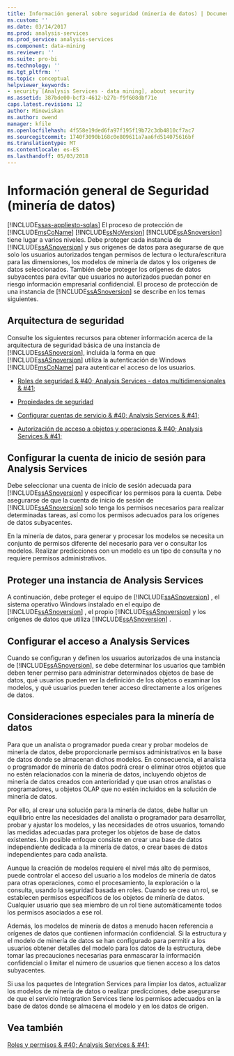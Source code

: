 ```yaml
---
title: Información general sobre seguridad (minería de datos) | Documentos de Microsoft
ms.custom: ''
ms.date: 03/14/2017
ms.prod: analysis-services
ms.prod_service: analysis-services
ms.component: data-mining
ms.reviewer: ''
ms.suite: pro-bi
ms.technology: ''
ms.tgt_pltfrm: ''
ms.topic: conceptual
helpviewer_keywords:
- security [Analysis Services - data mining], about security
ms.assetid: 387bde00-bcf3-4612-b27b-f9f608dbf71e
caps.latest.revision: 12
author: Minewiskan
ms.author: owend
manager: kfile
ms.openlocfilehash: 4f558e19ded6fa97f195f19b72c3db4810cf7ac7
ms.sourcegitcommit: 1740f3090b168c0e809611a7aa6fd514075616bf
ms.translationtype: MT
ms.contentlocale: es-ES
ms.lasthandoff: 05/03/2018
---
```

# <a name="security-overview-data-mining"></a>Información general de Seguridad (minería de datos)
[!INCLUDE[ssas-appliesto-sqlas](../../includes/ssas-appliesto-sqlas.md)]
  El proceso de protección de [!INCLUDE[msCoName](../../includes/msconame-md.md)] [!INCLUDE[ssNoVersion](../../includes/ssnoversion-md.md)] [!INCLUDE[ssASnoversion](../../includes/ssasnoversion-md.md)] tiene lugar a varios niveles. Debe proteger cada instancia de [!INCLUDE[ssASnoversion](../../includes/ssasnoversion-md.md)] y sus orígenes de datos para asegurarse de que solo los usuarios autorizados tengan permisos de lectura o lectura/escritura para las dimensiones, los modelos de minería de datos y los orígenes de datos seleccionados. También debe proteger los orígenes de datos subyacentes para evitar que usuarios no autorizados puedan poner en riesgo información empresarial confidencial. El proceso de protección de una instancia de [!INCLUDE[ssASnoversion](../../includes/ssasnoversion-md.md)] se describe en los temas siguientes.  
  
##  <a name="bkmk_Architecture"></a> Arquitectura de seguridad  
 Consulte los siguientes recursos para obtener información acerca de la arquitectura de seguridad básica de una instancia de [!INCLUDE[ssASnoversion](../../includes/ssasnoversion-md.md)], incluida la forma en que [!INCLUDE[ssASnoversion](../../includes/ssasnoversion-md.md)] utiliza la autenticación de Windows [!INCLUDE[msCoName](../../includes/msconame-md.md)] para autenticar el acceso de los usuarios.  
  
-   [Roles de seguridad & #40; Analysis Services - datos multidimensionales & #41;](../../analysis-services/multidimensional-models/olap-logical/security-roles-analysis-services-multidimensional-data.md)  
  
-   [Propiedades de seguridad](../../analysis-services/server-properties/security-properties.md)  
  
-   [Configurar cuentas de servicio & #40; Analysis Services & #41;](../../analysis-services/instances/configure-service-accounts-analysis-services.md)  
  
-   [Autorización de acceso a objetos y operaciones & #40; Analysis Services & #41;](../../analysis-services/multidimensional-models/authorizing-access-to-objects-and-operations-analysis-services.md)  
  
##  <a name="bkmk_Logon"></a> Configurar la cuenta de inicio de sesión para Analysis Services  
 Debe seleccionar una cuenta de inicio de sesión adecuada para [!INCLUDE[ssASnoversion](../../includes/ssasnoversion-md.md)] y especificar los permisos para la cuenta. Debe asegurarse de que la cuenta de inicio de sesión de [!INCLUDE[ssASnoversion](../../includes/ssasnoversion-md.md)] solo tenga los permisos necesarios para realizar determinadas tareas, así como los permisos adecuados para los orígenes de datos subyacentes.  
  
 En la minería de datos, para generar y procesar los modelos se necesita un conjunto de permisos diferente del necesario para ver o consultar los modelos. Realizar predicciones con un modelo es un tipo de consulta y no requiere permisos administrativos.  
  
##  <a name="bkmk_Instance"></a> Proteger una instancia de Analysis Services  
 A continuación, debe proteger el equipo de [!INCLUDE[ssASnoversion](../../includes/ssasnoversion-md.md)] , el sistema operativo Windows instalado en el equipo de [!INCLUDE[ssASnoversion](../../includes/ssasnoversion-md.md)] , el propio [!INCLUDE[ssASnoversion](../../includes/ssasnoversion-md.md)] y los orígenes de datos que utiliza [!INCLUDE[ssASnoversion](../../includes/ssasnoversion-md.md)] .  
  
##  <a name="bkmk_Access"></a> Configurar el acceso a Analysis Services  
 Cuando se configuran y definen los usuarios autorizados de una instancia de [!INCLUDE[ssASnoversion](../../includes/ssasnoversion-md.md)], se debe determinar los usuarios que también deben tener permiso para administrar determinados objetos de base de datos, qué usuarios pueden ver la definición de los objetos o examinar los modelos, y qué usuarios pueden tener acceso directamente a los orígenes de datos.  
  
##  <a name="bkmk_DMspecial"></a> Consideraciones especiales para la minería de datos  
 Para que un analista o programador pueda crear y probar modelos de minería de datos, debe proporcionarle permisos administrativos en la base de datos donde se almacenan dichos modelos. En consecuencia, el analista o programador de minería de datos podrá crear o eliminar otros objetos que no estén relacionados con la minería de datos, incluyendo objetos de minería de datos creados con anterioridad y que usan otros analistas o programadores, u objetos OLAP que no estén incluidos en la solución de minería de datos.  
  
 Por ello, al crear una solución para la minería de datos, debe hallar un equilibrio entre las necesidades del analista o programador para desarrollar, probar y ajustar los modelos, y las necesidades de otros usuarios, tomando las medidas adecuadas para proteger los objetos de base de datos existentes. Un posible enfoque consiste en crear una base de datos independiente dedicada a la minería de datos, o crear bases de datos independientes para cada analista.  
  
 Aunque la creación de modelos requiere el nivel más alto de permisos, puede controlar el acceso del usuario a los modelos de minería de datos para otras operaciones, como el procesamiento, la exploración o la consulta, usando la seguridad basada en roles. Cuando se crea un rol, se establecen permisos específicos de los objetos de minería de datos. Cualquier usuario que sea miembro de un rol tiene automáticamente todos los permisos asociados a ese rol.  
  
 Además, los modelos de minería de datos a menudo hacen referencia a orígenes de datos que contienen información confidencial. Si la estructura y el modelo de minería de datos se han configurado para permitir a los usuarios obtener detalles del modelo para los datos de la estructura, debe tomar las precauciones necesarias para enmascarar la información confidencial o limitar el número de usuarios que tienen acceso a los datos subyacentes.  
  
 Si usa los paquetes de Integration Services para limpiar los datos, actualizar los modelos de minería de datos o realizar predicciones, debe asegurarse de que el servicio Integration Services tiene los permisos adecuados en la base de datos donde se almacena el modelo y en los datos de origen.  
  
## <a name="see-also"></a>Vea también  
 [Roles y permisos & #40; Analysis Services & #41;](../../analysis-services/multidimensional-models/roles-and-permissions-analysis-services.md)  
  
  
